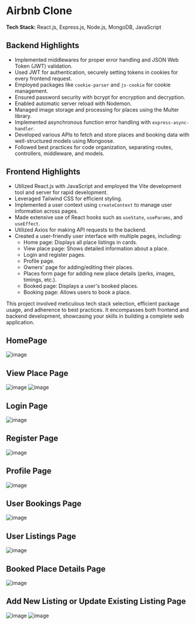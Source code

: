 # Airbnb Clone

**Tech Stack:** React.js, Express.js, Node.js, MongoDB, JavaScript

## Backend Highlights

- Implemented middlewares for proper error handling and JSON Web Token (JWT) validation.
- Used JWT for authentication, securely setting tokens in cookies for every frontend request.
- Employed packages like `cookie-parser` and `js-cookie` for cookie management.
- Ensured password security with bcrypt for encryption and decryption.
- Enabled automatic server reload with Nodemon.
- Managed image storage and processing for places using the Multer library.
- Implemented asynchronous function error handling with `express-async-handler`.
- Developed various APIs to fetch and store places and booking data with well-structured models using Mongoose.
- Followed best practices for code organization, separating routes, controllers, middleware, and models.

## Frontend Highlights

- Utilized React.js with JavaScript and employed the Vite development tool and server for rapid development.
- Leveraged Tailwind CSS for efficient styling.
- Implemented a user context using `createContext` to manage user information across pages.
- Made extensive use of React hooks such as `useState`, `useParams`, and `useEffect`.
- Utilized Axios for making API requests to the backend.
- Created a user-friendly user interface with multiple pages, including:
    - Home page: Displays all place listings in cards.
    - View place page: Shows detailed information about a place.
    - Login and register pages.
    - Profile page.
    - Owners' page for adding/editing their places.
    - Places form page for adding new place details (perks, images, timings, etc.).
    - Booked page: Displays a user's booked places.
    - Booking page: Allows users to book a place.

This project involved meticulous tech stack selection, efficient package usage, and adherence to best practices. It encompasses both frontend and backend development, showcasing your skills in building a complete web application.

## HomePage
![image](https://github.com/yashwant162/airbnb-clone/assets/50669973/8781f54b-e354-4fd6-92fb-f19e0f1de84b)

## View Place Page
![image](https://github.com/yashwant162/airbnb-clone/assets/50669973/442d2a7c-7add-45e2-824b-b273ae8993ca)
![image](https://github.com/yashwant162/airbnb-clone/assets/50669973/1f436524-8acb-40e0-9067-165b7c4db896)

## Login Page
![image](https://github.com/yashwant162/airbnb-clone/assets/50669973/8a7e049f-5bd7-48ae-884d-1e28a86bfbf2)

## Register Page
![image](https://github.com/yashwant162/airbnb-clone/assets/50669973/dad558a3-007a-4d1a-9da1-1cb8ebe7fdfa)

## Profile Page
![image](https://github.com/yashwant162/airbnb-clone/assets/50669973/3cf18746-76fb-4c0d-8359-0c0e70a8b590)

## User Bookings Page
![image](https://github.com/yashwant162/airbnb-clone/assets/50669973/859ace03-02ec-46a2-b185-8023e165d6b9)

## User Listings Page
![image](https://github.com/yashwant162/airbnb-clone/assets/50669973/e1f286a1-87c6-45d4-bd81-8717b8d02972)

## Booked Place Details Page
![image](https://github.com/yashwant162/airbnb-clone/assets/50669973/fa11aa35-afcd-44a7-b976-3feaf4ed1ecd)

## Add New Listing or Update Existing Listing Page
![image](https://github.com/yashwant162/airbnb-clone/assets/50669973/9dd1602e-64a4-4032-b05f-5e4bcf309de9)
![image](https://github.com/yashwant162/airbnb-clone/assets/50669973/47a61812-c709-4e4a-93a5-42af3a12e820)
